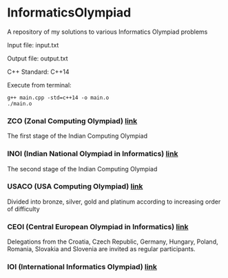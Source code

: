 # InformaticsOlympiad
A repository of my solutions to various Informatics Olympiad problems

Input file: input.txt

Output file: output.txt

C++ Standard: C++14

Execute from terminal:
```shell
g++ main.cpp -std=c++14 -o main.o
./main.o
```

### ZCO (Zonal Computing Olympiad) [link](www.codechef.com/ZCOPRAC)
The first stage of the Indian Computing Olympiad

### INOI (Indian National Olympiad in Informatics) [link](www.codechef.com/INOIPRAC)
The second stage of the Indian Computing Olympiad

### USACO (USA Computing Olympiad) [link](www.usaco.org)
Divided into bronze, silver, gold and platinum according to increasing order of difficulty

### CEOI (Central European Olympiad in Informatics) [link](oj.uz/problems)
Delegations from the Croatia, Czech Republic, Germany, Hungary, Poland, Romania, Slovakia and Slovenia are invited as regular participants.

### IOI (International Informatics Olympiad) [link](oj.uz/problems)
